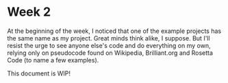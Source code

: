 # Week 2

At the beginning of the week, I noticed that one of the example projects has the same name as my project. Great minds think alike, I suppose. But I'll resist the urge to see anyone else's code and do everything on my own, relying only on pseudocode found on Wikipedia, Brilliant.org and Rosetta Code (to name a few examples).

This document is WIP!
